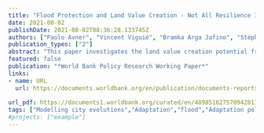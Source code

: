 ```yaml
---
title: "Flood Protection and Land Value Creation - Not All Resilience Investments Are Created Equal"
date: 2021-08-02
publishDate: 2021-08-02T08:36:28.133745Z
authors: ["Paolo Avner", "Vincent Viguié", "Bramka Arga Jafino", "Stéphane Hallegatte"]
publication_types: ["2"]
abstract: "This paper investigates the land value creation potential from flood mitigation investments in a theoretical and applied setting, using the urban area of Buenos Aires as a case study. It contributes to the literature on the wider economic benefits of government interventions and the dividends of resilience investments. Using a simple urban economics framework that represents land and housing markets, it finds that not all flood mitigation interventions display the same potential for land value creation: where land is more valuable (city centers for example), the benefits of resilience are higher. The paper also provides ranges for land value creation potential from the flood mitigation works in Buenos Aires under various model specifications. Although the estimates vary largely depending on model parameters and specifications, in many cases the land value creation would be sufficient to justify the investments. This result is robust even in the closed city configuration with conservative flood damage estimates, providing that the parameters remain reasonably close to the values obtained from the calibration. Finally, acknowledging that fully calibrating and running an urban simulation model is data greedy and time intensive— even a simple model as proposed here— this research also proposes reduced form expressions that can provide approximations for land value creation from flood mitigation investments and can be used in operational contexts."
featured: false
publication: "*World Bank Policy Research Working Paper*"
links:
- name: URL
  url: https://documents.worldbank.org/en/publication/documents-reports/documentdetail/489851627570942811/flood-protection-and-land-value-creation-not-all-resilience-investments-are-created-equal
  
url_pdf: https://documents1.worldbank.org/curated/en/489851627570942811/pdf/Flood-Protection-and-Land-Value-Creation-Not-All-Resilience-Investments-Are-Created-Equal.pdf
tags: ["Modelling city evolutions","Adaptation","flood","Adaptation policies"]
#projects: ["example"]
---
```



